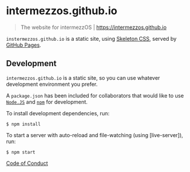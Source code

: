 # intermezzos.github.io
> The website for intermezzOS | https://intermezzos.github.io

`instermezzos.github.io` is a static site, using [Skeleton CSS],
served by [GitHub Pages].

## Development

`intermezzos.github.io` is a static site, so you can use whatever
development environment you prefer.

A `package.json` has been included for collaborators that would like
to use [`Node.JS`] and [`npm`] for development.

To install development dependencies, run:

```
$ npm install
```

To start a server with auto-reload and file-watching (using [live-server]), run:

```
$ npm start
```

[Code of Conduct]


[Skeleton CSS]: http://getskeleton.com/
[GitHub Pages]: https://pages.github.com/
[`Node.js`]: https://nodejs.org/en/
[`npm`]: https://www.npmjs.com/
[`live-server`]: https://github.com/tapio/live-server
[Code of Conduct]: http://intermezzos.github.io/code-of-conduct.html
